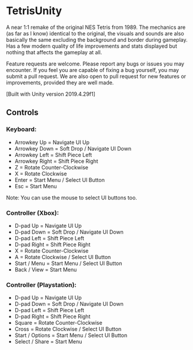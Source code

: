 # TetrisUnity
A near 1:1 remake of the original NES Tetris from 1989. The mechanics are (as far as I know) identical to the original, the visuals and sounds are also basically the same excluding the background and border during gameplay. Has a few modern quality of life improvements and stats displayed but nothing that affects the gameplay at all.

Feature requests are welcome. Please report any bugs or issues you may encounter. If you feel you are capable of fixing a bug yourself, you may submit a pull request. We are also open to pull request for new features or improvements, provided they are well made.

[Built with Unity version 2019.4.29f1]
## Controls
### Keyboard:
- Arrowkey Up = Navigate UI Up
- Arrowkey Down = Soft Drop / Navigate UI Down
- Arrowkey Left = Shift Piece Left
- Arrowkey Right = Shift Piece Right
- Z = Rotate Counter-Clockwise
- X = Rotate Clockwise
- Enter = Start Menu / Select UI Button
- Esc = Start Menu

Note: You can use the mouse to select UI buttons too.
### Controller (Xbox):
- D-pad Up = Navigate UI Up
- D-pad Down = Soft Drop / Navigate UI Down
- D-pad Left = Shift Piece Left
- D-pad Right = Shift Piece Right
- X = Rotate Counter-Clockwise
- A = Rotate Clockwise / Select UI Button
- Start / Menu = Start Menu / Select UI Button
- Back / View = Start Menu
### Controller (Playstation):
- D-pad Up = Navigate UI Up
- D-pad Down = Soft Drop / Navigate UI Down
- D-pad Left = Shift Piece Left
- D-pad Right = Shift Piece Right
- Square = Rotate Counter-Clockwise
- Cross = Rotate Clockwise / Select UI Button
- Start / Options = Start Menu / Select UI Button
- Select / Share = Start Menu
